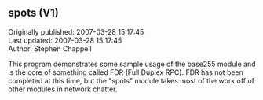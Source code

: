 ## spots (V1)  
Originally published: 2007-03-28 15:17:45  
Last updated: 2007-03-28 15:17:45  
Author: Stephen Chappell  
  
This program demonstrates some sample usage of the
base255 module and is the core of something called
FDR (Full Duplex RPC). FDR has not been completed
at this time, but the "spots" module takes most of
the work off of other modules in network chatter.